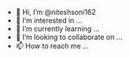 - 👋 Hi, I’m @niteshsoni162
- 👀 I’m interested in ...
- 🌱 I’m currently learning ...
- 💞️ I’m looking to collaborate on ...
- 📫 How to reach me ...

<!---
niteshsoni162/niteshsoni162 is a ✨ special ✨ repository because its `README.md` (this file) appears on your GitHub profile.
You can click the Preview link to take a look at your changes.
--->
